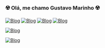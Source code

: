 

### ☢️ Olá, me chamo Gustavo Marinho ☢️

[![Blog](https://img.shields.io/badge/HTML5-E34F26?style=for-the-badge&logo=html5&logoColor=white)](badge) [![Blog](https://img.shields.io/badge/CSS3-1572B6?style=for-the-badge&logo=css3&logoColor=white)](badge) [![Blog](https://img.shields.io/badge/JavaScript-323330?style=for-the-badge&logo=javascript&logoColor=F7DF1E)](badge) [![Blog](https://img.shields.io/badge/Node.js-43853D?style=for-the-badge&logo=node.js&logoColor=white)](badge)

[![Blog](https://github-readme-stats.vercel.app/api/top-langs/?username={mar1nho}&theme=blue-green)](badge)

[![Blog]()](badge)
